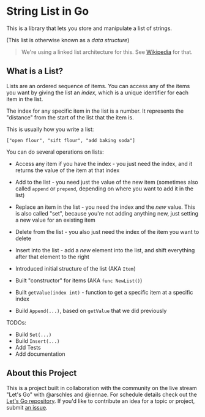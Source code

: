 # String List in Go

This is a library that lets you store and manipulate a list of strings.

(This list is otherwise known as a _data structure_)

>We're using a linked list architecture for this. See [Wikipedia](https://en.wikipedia.org/wiki/Linked_list) for that.

## What is a List?

Lists are an ordered sequence of items. You can access any of the items you want by giving the list an _index_, which is a unique identifier for each item in the list.

The index for any specific item in the list is a number. It represents the "distance" from the start of the list that the item is.

This is usually how you write a list:

```
["open flour", "sift flour", "add baking soda"]
```

You can do several operations on lists:

- Access any item if you have the index - you just need the index, and it returns the value of the item at that index
- Add to the list - you need just the value of the new item (sometimes also called `append` or `prepend`, depending on where you want to add it in the list)
- Replace an item in the list - you need the index and the _new_ value. This is also called "set", because you're not adding anything new, just setting a new value for an existing item
- Delete from the list - you also just need the index of the item you want to delete
- Insert into the list - add a _new_ element into the list, and shift everything after that element to the right


- Introduced initial structure of the list (AKA `Item`)
- Built "constructor" for items (AKA `func NewList()`)
- Built `getValue(index int)` - function to get a specific item at a specific index
- Build `Append(...)`, based on `getValue` that we did previously

TODOs:

- Build `Set(...)`
- Build `Insert(...)`
- Add Tests
- Add documentation

## About this Project

This is a project built in collaboration with the community on the live stream "Let's Go" with @arschles and @iennae. For schedule details check out the [Let's Go repository](https://github.com/osscda/lets-go-stream). If you'd like to contribute an idea for a topic or project, submit [an issue](https://github.com/osscda/lets-go-stream/issues). 

